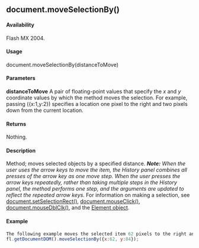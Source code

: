 ## document.moveSelectionBy()

#### Availability

Flash MX 2004.

#### Usage

document.moveSelectionBy(distanceToMove)

#### Parameters

**distanceToMove** A pair of floating-point values that specify the *x* and *y* coordinate values by which the method moves the selection. For example, passing ({x:1,y:2}) specifies a location one pixel to the right and two pixels down from the current location.

#### Returns

Nothing.

#### Description

Method; moves selected objects by a specified distance.
***Note:** When the user uses the arrow keys to move the item, the History panel combines all presses of the arrow key as one move step. When the user presses the arrow keys repeatedly, rather than taking multiple steps in the History panel, the method performs one step, and the arguments are updated to reflect the repeated arrow keys.*
For information on making a selection, see [document.setSelectionRect()](#_bookmark305), [document.mouseClick()](#_bookmark238), [document.mouseDblClk()](#_bookmark239), and the [Element object](#_bookmark374).

#### Example

```javascript
The following example moves the selected item 62 pixels to the right and 84 pixels down:
fl.getDocumentDOM().moveSelectionBy({x:62, y:84});

```